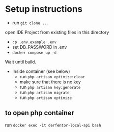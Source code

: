 # Setup instructions

- run `git clone ...`

open IDE Project from existing files in this directory
- `cp .env.example .env`
- set DB_PASSWORD in .env
- `docker compose up -d`
  
Wait until build.

- Inside container (see below)
  - run `php artisan optimize:clear`
  - make sure that there is no key
  - run `php artisan key:generate`
  - run `php artisan migrate`
  - run `php artisan optimize`
  
## to open php container
run `docker exec -it derfentor-local-api bash`
